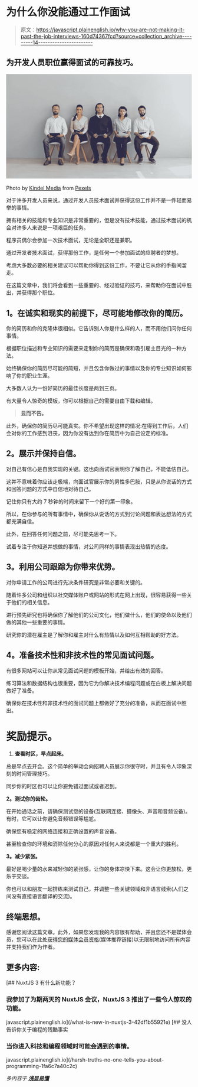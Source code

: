 # 为什么你没能通过工作面试

> 原文：<https://javascript.plainenglish.io/why-you-are-not-making-it-past-the-job-interviews-160d74367fcd?source=collection_archive---------14----------------------->

## 为开发人员职位赢得面试的可靠技巧。

![](img/4e9061c2af5f125a3eaccc19d51c8af2.png)

Photo by [Kindel Media](https://www.pexels.com/@kindelmedia?utm_content=attributionCopyText&utm_medium=referral&utm_source=pexels) from [Pexels](https://www.pexels.com/photo/office-team-having-a-meeting-6774939/?utm_content=attributionCopyText&utm_medium=referral&utm_source=pexels)

对于许多开发人员来说，通过开发人员技术面试并获得这份工作并不是一件轻而易举的事情。

拥有相关的技能和专业知识是非常重要的，但是没有技术技能，通过技术面试的机会对许多人来说是一项艰巨的任务。

程序员偶尔会参加一次技术面试，无论是全职还是兼职。

通过开发者技术面试，获得那份工作，是任何一个参加面试的应聘者的梦想。

考虑大多数必要的相关建议可以帮助你得到这份工作，不要让它从你的手指间溜走。

在这篇文章中，我们将会看到一些重要的、经过验证的技巧，来帮助你在面试中胜出，并获得那个职位。

## **1。在诚实和现实的前提下，尽可能地修改你的简历。**

你的简历和你的克隆体很相似。它告诉别人你是什么样的人，而不用他们问你任何事情。

根据职位描述和专业知识的需要来定制你的简历是确保和吸引雇主目光的一种方法。

始终确保你的简历尽可能的简短，并且包含你做过的事情以及你的专业知识如何影响了你的职业生涯。

大多数人认为一份好简历的最佳长度是两到三页。

有大量令人惊奇的模板，你可以根据自己的需要自由下载和编辑。

> **显而不告。**

此外，确保你的简历尽可能真实。你不希望出现这样的情况:在得到工作后，人们会对你的工作感到沮丧，因为你没有达到你在简历中为自己设定的标准。

## **2。展示并保持自信。**

对自己有信心是自我实现的关键。这也向面试官表明你了解自己，不能低估自己。

这并不意味着你应该走极端，向面试官展示你的男性多巴胺，只是从你说话的方式和回答问题的方式中自信地对待自己。

记住你只有大约 7 秒钟的时间来留下一个好的第一印象。

所以，在你参与的所有事情中，确保你从说话的方式到讨论问题和表达想法的方式都充满自信。

此外，在回答任何问题之前，尽可能先思考一下。

试着专注于你知道并想做的事情，对公司同样的事情表现出热情的态度。

## **3。利用公司跟踪为你带来优势。**

对你申请工作的公司进行先决条件研究是非常必要和关键的。

随着许多公司和组织以社交媒体账户或网站的形式在网上出现，很容易获得一些关于他们的相关信息。

进行预先研究也将确保你了解他们的公司文化，他们做什么，他们的使命以及他们做的其他一些重要的事情。

研究你的潜在雇主是了解你和雇主对什么有热情以及如何互相帮助的好方法。

## **4。准备技术性和非技术性的常见面试问题。**

有很多网站可以让你从常见面试问题的模板开始，并给出有效的回答。

练习算法和数据结构也很重要，因为它为你解决技术编程问题或在白板上解决问题做好了准备。

确保你在技术性和非技术性的面试问题上都做好了充分的准备，从而在面试中胜出。

# **奖励提示。**

1.  **查看时区，早点起床。**

总是早点去开会。这个简单的举动会向招聘人员展示你很守时，并且有令人印象深刻的时间管理技巧。

同步你的时区也可以让你避免错过面试或者迟到。

**2。测试你的齿轮。**

在开始通话之前，请确保测试您的设备(互联网连接、摄像头、声音和音频设备)。有时，它可以让你避免音频错误等尴尬。

确保您有稳定的网络连接和正确设置的声音设备。

甚至检查你的环境和消除任何分心的原因对任何人来说都是一个重大的胜利。

**3。减少紧张。**

最好是喝少量的水来减轻你的紧张感，让你的身体凉快下来。这会让你更放松，更乐于交谈。

你也可以和朋友一起排练来测试自己，并调整一些关键领域和非语言线索(人们之间没有直接语言翻译的交流)。

## **终端思想。**

感谢您阅读这篇文章。此外，如果您发现我的内容很有帮助，并且您还不是媒体会员，您可以在此处[获得您的媒体会员资格](https://amjohnphilip.medium.com/membership)(媒体推荐链接)以无限制地访问所有内容并支持我们作为作者。

## **更多内容:**

[](/what-is-new-in-nuxtjs-3-42df1b55921e) [## NuxtJS 3 有什么新功能？

### 我参加了为期两天的 NuxtJS 会议，NuxtJS 3 推出了一些令人惊叹的功能。

javascript.plainenglish.io](/what-is-new-in-nuxtjs-3-42df1b55921e) [](/harsh-truths-no-one-tells-you-about-programming-1fa6c7a40c2c) [## 没人告诉你关于编程的残酷事实

### 当你进入科技和编程领域时可能会遇到的事情。

javascript.plainenglish.io](/harsh-truths-no-one-tells-you-about-programming-1fa6c7a40c2c) 

*多内容于* [***浅显易懂***](http://plainenglish.io/)